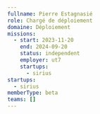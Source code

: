 ```yaml
---
fullname: Pierre Estagnasié
role: Chargé de déploiement
domaine: Déploiement
missions:
  - start: 2023-11-20
    end: 2024-09-20
    status: independent
    employer: ut7
    startups:
      - sirius
startups:
  - sirius
memberType: beta
teams: []
---
```

